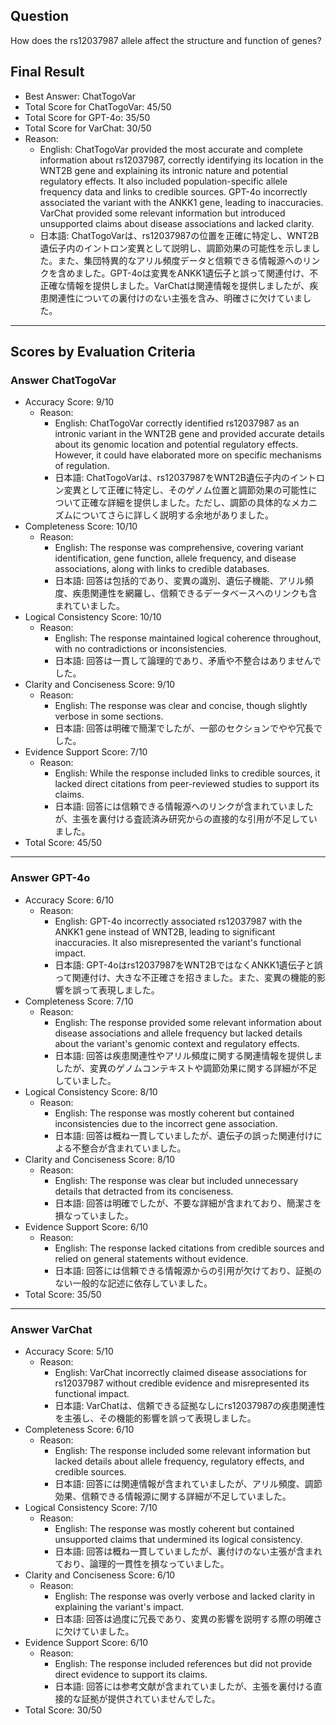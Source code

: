 ## Question

How does the rs12037987 allele affect the structure and function of genes?

## Final Result

- Best Answer: ChatTogoVar
- Total Score for ChatTogoVar: 45/50
- Total Score for GPT-4o: 35/50
- Total Score for VarChat: 30/50
- Reason:
  - English: ChatTogoVar provided the most accurate and complete information about rs12037987, correctly identifying its location in the WNT2B gene and explaining its intronic nature and potential regulatory effects. It also included population-specific allele frequency data and links to credible sources. GPT-4o incorrectly associated the variant with the ANKK1 gene, leading to inaccuracies. VarChat provided some relevant information but introduced unsupported claims about disease associations and lacked clarity.
  - 日本語: ChatTogoVarは、rs12037987の位置を正確に特定し、WNT2B遺伝子内のイントロン変異として説明し、調節効果の可能性を示しました。また、集団特異的なアリル頻度データと信頼できる情報源へのリンクを含めました。GPT-4oは変異をANKK1遺伝子と誤って関連付け、不正確な情報を提供しました。VarChatは関連情報を提供しましたが、疾患関連性についての裏付けのない主張を含み、明確さに欠けていました。

---

## Scores by Evaluation Criteria

### Answer ChatTogoVar
- Accuracy Score: 9/10
  - Reason: 
    - English: ChatTogoVar correctly identified rs12037987 as an intronic variant in the WNT2B gene and provided accurate details about its genomic location and potential regulatory effects. However, it could have elaborated more on specific mechanisms of regulation.
    - 日本語: ChatTogoVarは、rs12037987をWNT2B遺伝子内のイントロン変異として正確に特定し、そのゲノム位置と調節効果の可能性について正確な詳細を提供しました。ただし、調節の具体的なメカニズムについてさらに詳しく説明する余地がありました。
- Completeness Score: 10/10
  - Reason: 
    - English: The response was comprehensive, covering variant identification, gene function, allele frequency, and disease associations, along with links to credible databases.
    - 日本語: 回答は包括的であり、変異の識別、遺伝子機能、アリル頻度、疾患関連性を網羅し、信頼できるデータベースへのリンクも含まれていました。
- Logical Consistency Score: 10/10
  - Reason: 
    - English: The response maintained logical coherence throughout, with no contradictions or inconsistencies.
    - 日本語: 回答は一貫して論理的であり、矛盾や不整合はありませんでした。
- Clarity and Conciseness Score: 9/10
  - Reason: 
    - English: The response was clear and concise, though slightly verbose in some sections.
    - 日本語: 回答は明確で簡潔でしたが、一部のセクションでやや冗長でした。
- Evidence Support Score: 7/10
  - Reason: 
    - English: While the response included links to credible sources, it lacked direct citations from peer-reviewed studies to support its claims.
    - 日本語: 回答には信頼できる情報源へのリンクが含まれていましたが、主張を裏付ける査読済み研究からの直接的な引用が不足していました。
- Total Score: 45/50

---

### Answer GPT-4o
- Accuracy Score: 6/10
  - Reason: 
    - English: GPT-4o incorrectly associated rs12037987 with the ANKK1 gene instead of WNT2B, leading to significant inaccuracies. It also misrepresented the variant's functional impact.
    - 日本語: GPT-4oはrs12037987をWNT2BではなくANKK1遺伝子と誤って関連付け、大きな不正確さを招きました。また、変異の機能的影響を誤って表現しました。
- Completeness Score: 7/10
  - Reason: 
    - English: The response provided some relevant information about disease associations and allele frequency but lacked details about the variant's genomic context and regulatory effects.
    - 日本語: 回答は疾患関連性やアリル頻度に関する関連情報を提供しましたが、変異のゲノムコンテキストや調節効果に関する詳細が不足していました。
- Logical Consistency Score: 8/10
  - Reason: 
    - English: The response was mostly coherent but contained inconsistencies due to the incorrect gene association.
    - 日本語: 回答は概ね一貫していましたが、遺伝子の誤った関連付けによる不整合が含まれていました。
- Clarity and Conciseness Score: 8/10
  - Reason: 
    - English: The response was clear but included unnecessary details that detracted from its conciseness.
    - 日本語: 回答は明確でしたが、不要な詳細が含まれており、簡潔さを損なっていました。
- Evidence Support Score: 6/10
  - Reason: 
    - English: The response lacked citations from credible sources and relied on general statements without evidence.
    - 日本語: 回答には信頼できる情報源からの引用が欠けており、証拠のない一般的な記述に依存していました。
- Total Score: 35/50

---

### Answer VarChat
- Accuracy Score: 5/10
  - Reason: 
    - English: VarChat incorrectly claimed disease associations for rs12037987 without credible evidence and misrepresented its functional impact.
    - 日本語: VarChatは、信頼できる証拠なしにrs12037987の疾患関連性を主張し、その機能的影響を誤って表現しました。
- Completeness Score: 6/10
  - Reason: 
    - English: The response included some relevant information but lacked details about allele frequency, regulatory effects, and credible sources.
    - 日本語: 回答には関連情報が含まれていましたが、アリル頻度、調節効果、信頼できる情報源に関する詳細が不足していました。
- Logical Consistency Score: 7/10
  - Reason: 
    - English: The response was mostly coherent but contained unsupported claims that undermined its logical consistency.
    - 日本語: 回答は概ね一貫していましたが、裏付けのない主張が含まれており、論理的一貫性を損なっていました。
- Clarity and Conciseness Score: 6/10
  - Reason: 
    - English: The response was overly verbose and lacked clarity in explaining the variant's impact.
    - 日本語: 回答は過度に冗長であり、変異の影響を説明する際の明確さに欠けていました。
- Evidence Support Score: 6/10
  - Reason: 
    - English: The response included references but did not provide direct evidence to support its claims.
    - 日本語: 回答には参考文献が含まれていましたが、主張を裏付ける直接的な証拠が提供されていませんでした。
- Total Score: 30/50